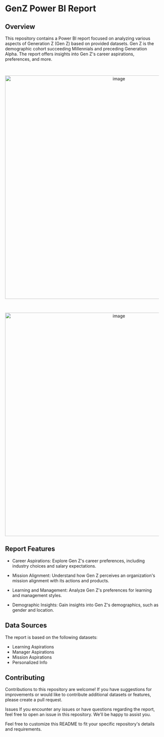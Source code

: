 # GenZ Power BI Report

## Overview
This repository contains a Power BI report focused on analyzing various aspects of Generation Z (Gen Z) based on provided datasets. Gen Z is the demographic cohort succeeding Millennials and preceding Generation Alpha. The report offers insights into Gen Z's career aspirations, preferences, and more.

<p>&nbsp;</p>
<p align="center">
  <img width="730" alt="image" src="https://github.com/NikitaLodha25/PowerBI_report/assets/84386819/a0bf49a6-4448-4a0e-a346-503575d277c1">
</p>
<p>&nbsp;</p>
<p align="center">
  <img width="730" alt="image" src="https://github.com/NikitaLodha25/PowerBI_report/assets/84386819/3f9796d3-6930-425f-b3c6-81db27de5995">
</p>

## Report Features
- Career Aspirations: Explore Gen Z's career preferences, including industry choices and salary expectations.

- Mission Alignment: Understand how Gen Z perceives an organization's mission alignment with its actions and products.

- Learning and Management: Analyze Gen Z's preferences for learning and management styles.

- Demographic Insights: Gain insights into Gen Z's demographics, such as gender and location.

## Data Sources
The report is based on the following datasets:

- Learning Aspirations
- Manager Aspirations
- Mission Aspirations
- Personalized Info

## Contributing
Contributions to this repository are welcome! If you have suggestions for improvements or would like to contribute additional datasets or features, please create a pull request.

Issues
If you encounter any issues or have questions regarding the report, feel free to open an issue in this repository. We'll be happy to assist you.


Feel free to customize this README to fit your specific repository's details and requirements.








